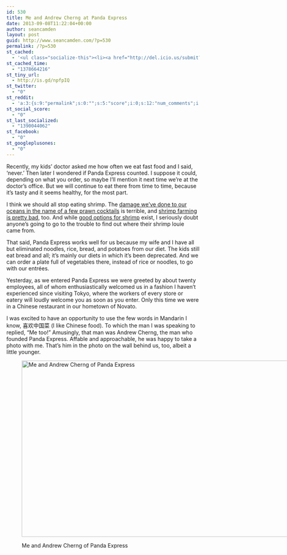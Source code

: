 ```yaml
---
id: 530
title: Me and Andrew Cherng at Panda Express
date: 2013-09-08T11:22:04+00:00
author: seancamden
layout: post
guid: http://www.seancamden.com/?p=530
permalink: /?p=530
st_cached:
  - '<ul class="socialize-this"><li><a href="http://del.icio.us/submit?url=http%3A%2F%2Fwww.seancamden.com%2F%3Fp%3D530&title=Me+and+Andrew+Cherng+at+Panda+Express" target="_blank"><img src="http://www.seancamden.com/wp-content/plugins/socialize-this/widgets/alteredicons/del.png" width="48px" height="48px" alt="Delicious" title="Delicious" /></a></li><li><a href="http://www.facebook.com/sharer.php?u=http%3A%2F%2Fwww.seancamden.com%2F%3Fp%3D530&t=Me+and+Andrew+Cherng+at+Panda+Express" target="_blank"><img src="http://www.seancamden.com/wp-content/plugins/socialize-this/widgets/alteredicons/facebook.png" width="48px" height="48px" alt="Facebook" title="Facebook" /></a></li><li><a href="http://digg.com/submit?phase=2&url=http%3A%2F%2Fwww.seancamden.com%2F%3Fp%3D530" target="_blank"><img src="http://www.seancamden.com/wp-content/plugins/socialize-this/widgets/alteredicons/digg.png" width="48px" height="48px" alt="Digg" title="Digg" /></a></li><li><a href="http://www.reddit.com/submit?url=http%3A%2F%2Fwww.seancamden.com%2F%3Fp%3D530&title=Me+and+Andrew+Cherng+at+Panda+Express" target="_blank"><img src="http://www.seancamden.com/wp-content/plugins/socialize-this/widgets/alteredicons/reddit.png" width="48px" height="48px" alt="Reddit" title="Reddit" /></a></li><li><a href="http://www.stumbleupon.com/submit?url=http%3A%2F%2Fwww.seancamden.com%2F%3Fp%3D530&title=Me+and+Andrew+Cherng+at+Panda+Express" target="_blank"><img src="http://www.seancamden.com/wp-content/plugins/socialize-this/widgets/alteredicons/stumble.png" width="48px" height="48px" alt="StumbleUpon" title="StumbleUpon" /></a></li><li><a href="http://twitter.com/home?status=Currently Reading http%3A%2F%2Fwww.seancamden.com%2F%3Fp%3D530"  target="_blank"><img src="http://www.seancamden.com/wp-content/plugins/socialize-this/widgets/alteredicons/twitter.png" width="48px" height="48px" alt="Twitter" title="Twitter" /></a></li></ul>'
st_cached_time:
  - "1378664216"
st_tiny_url:
  - http://is.gd/npfpIQ
st_twitter:
  - "0"
st_reddit:
  - 'a:3:{s:9:"permalink";s:0:"";s:5:"score";i:0;s:12:"num_comments";i:0;}'
st_social_score:
  - "0"
st_last_socialized:
  - "1390044062"
st_facebook:
  - "0"
st_googleplusones:
  - "0"
---
```

Recently, my kids&#8217; doctor asked me how often we eat fast food and I said, &#8216;never.&#8217; Then later I wondered if Panda Express counted. I suppose it could, depending on what you order, so maybe I&#8217;ll mention it next time we&#8217;re at the doctor&#8217;s office. But we will continue to eat there from time to time, because it&#8217;s tasty and it seems healthy, for the most part.

I think we should all stop eating shrimp. The [damage we&#8217;ve done to our oceans in the name of a few prawn cocktails](http://www.naturalnews.com/029672_Shrimp_environment.html) is terrible, and [shrimp farming is pretty bad](http://www.enn.com/top_stories/article/40963), too. And while [good options for shrimp](http://www.montereybayaquarium.org/cr/SeafoodWatch/web/sfw_factsheet.aspx?fid=44) exist, I seriously doubt anyone&#8217;s going to go to the trouble to find out where their shrimp louie came from.

That said, Panda Express works well for us because my wife and I have all but eliminated noodles, rice, bread, and potatoes from our diet. The kids still eat bread and all; it&#8217;s mainly our diets in which it&#8217;s been deprecated. And we can order a plate full of vegetables there, instead of rice or noodles, to go with our entr&eacute;es.

Yesterday, as we entered Panda Express we were greeted by about twenty employees, all of whom enthusiastically welcomed us in a fashion I haven&#8217;t experienced since visiting Tokyo, where the workers of every store or eatery will loudly welcome you as soon as you enter. Only this time we were in a Chinese restaurant in our hometown of Novato.

I was excited to have an opportunity to use the few words in Mandarin I know, 喜欢中国菜 (I like Chinese food). To which the man I was speaking to replied, &#8220;Me too!&#8221; Amusingly, that man was Andrew Cherng, the man who founded Panda Express. Affable and approachable, he was happy to take a photo with me. That&#8217;s him in the photo on the wall behind us, too, albeit a little younger.<figure id="attachment_531" style="width: 816px" class="wp-caption alignnone">

[<img src="http://www.seancamden.com/wp-content/uploads/2013/09/andrew-cherng-sean-camden.jpg" alt="Me and Andrew Cherng of Panda Express" width="816" height="460" class="size-full wp-image-531" srcset="http://seancamden.cosm/wp-content/uploads/2013/09/andrew-cherng-sean-camden.jpg 816w, http://seancamden.cosm/wp-content/uploads/2013/09/andrew-cherng-sean-camden-300x169.jpg 300w" sizes="(max-width: 816px) 100vw, 816px" />](http://www.seancamden.com/wp-content/uploads/2013/09/andrew-cherng-sean-camden.jpg)<figcaption class="wp-caption-text">Me and Andrew Cherng of Panda Express</figcaption></figure>